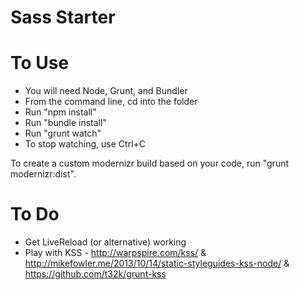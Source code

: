 Sass Starter
============

To Use
======

* You will need Node, Grunt, and Bundler
* From the command line, cd into the folder
* Run "npm install"
* Run "bundle install"
* Run "grunt watch"
* To stop watching, use Ctrl+C

To create a custom modernizr build based on your code, run "grunt modernizr:dist".

To Do
=====

* Get LiveReload (or alternative) working
* Play with KSS - http://warpspire.com/kss/ & http://mikefowler.me/2013/10/14/static-styleguides-kss-node/ & https://github.com/t32k/grunt-kss